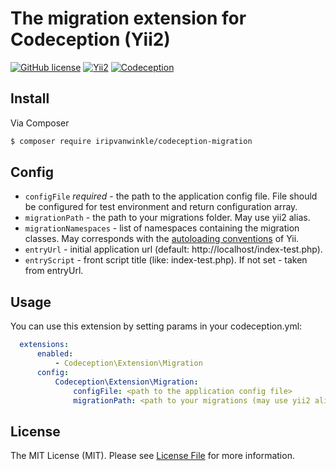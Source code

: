 # The migration extension for Codeception (Yii2)

[![GitHub license](https://img.shields.io/badge/license-MIT-blue.svg?style=flat-square)](https://raw.githubusercontent.com/iripvanwinkle/codeception-migration/master/LICENSE.md) [![Yii2](https://img.shields.io/badge/Powered_by-Yii_Framework-green.svg?style=flat-square)](http://www.yiiframework.com/) [![Codeception](https://img.shields.io/badge/Powered_by-Codeception-orange.svg?style=flat-square)](http://codeception.com/)

## Install

Via Composer

```bash
$ composer require iripvanwinkle/codeception-migration
```
## Config

 * `configFile` *required* - the path to the application config file. File should be configured for test environment and return configuration array.
 * `migrationPath` - the path to your migrations folder. May use yii2 alias.
 * `migrationNamespaces` - list of namespaces containing the migration classes. May corresponds with the [autoloading conventions](https://github.com/yiisoft/yii2/blob/master/docs/guide/concept-autoloading.md) of Yii.
 * `entryUrl` - initial application url (default: http://localhost/index-test.php).
 * `entryScript` - front script title (like: index-test.php). If not set - taken from entryUrl.
 
## Usage

You can use this extension by setting params in your codeception.yml:

```yaml
  extensions:
      enabled:
          - Codeception\Extension\Migration
      config:
          Codeception\Extension\Migration:
              configFile: <path to the application config file>
              migrationPath: <path to your migrations (may use yii2 alias)>
```

## License

The MIT License (MIT). Please see [License File](LICENSE.md) for more information.
